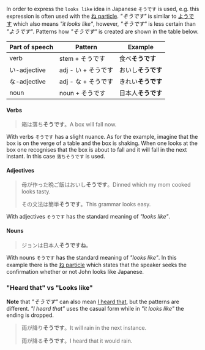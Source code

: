 In order to express the `looks like` idea in Japanese `そうです` is used, e.g. this expression is often used with the [ね particle](188). *"そうです"* is similar to [ようです](141) which also means *"it looks 
like"*, however, *"そうです"* is less certain than *"ようです"*.
Patterns how *"そうです"* is created are shown in the table below.

|Part of speech|Pattern|Example|
|-|-|-|
|verb|stem + そうです|食べ**そうです**|
|い-adjective|adj - い + そうです|おいし**そうです**|
|な-adjective|adj - な + そうです|きれい**そうです**|
|noun|noun + そうです|日本人**そうです**|

#### Verbs
>箱は落ち**そうです**。A box will fall now.

With verbs `そうです` has a slight nuance.
As for the example, imagine that the box is on the verge of a table and the box is shaking. When one looks at the box one recognises that the box is about to fall and it will fall in the next instant. In this case `落ちそうです` is used.

#### Adjectives
>母が作った晩ご飯はおいし**そうです**。Dinned which my mom cooked looks tasty.
>
>その文法は簡単**そうです**。This grammar looks easy.

With adjectives `そうです` has the standard meaning of *"looks like"*.

#### Nouns
>ジョンは日本人**そうですね**。

With nouns `そうです` has the standard meaning of *"looks like"*.
In this example there is the [ね particle](188) which states that the speaker seeks the confirmation whether or not John looks like Japanese.

### "Heard that" vs "Looks like"
**Note** that *"そうです"* can also mean [I heard that](110), but the patterns are different. *"I heard that"* uses the casual form while in *"it looks like"* the ending is dropped.
>雨が降り**そうです**。It will rain in the next instance.
>
>雨が降る**そうです**。I heard that it would rain.